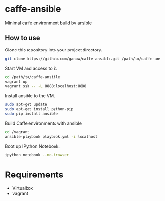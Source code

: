 # caffe-ansible
Minimal caffe environment build by ansible

## How to use

Clone this repository into your project directory.

```bash
git clone https://github.com/ganow/caffe-ansible.git /path/to/caffe-ansible
```

Start VM and access to it.

```bash
cd /path/to/caffe-ansible
vagrant up
vagrant ssh -- -L 8888:localhost:8888
```

Install ansible to the VM.

```bash
sudo apt-get update
sudo apt-get install python-pip
sudo pip install ansible
```

Build Caffe environments with ansible

```bash
cd /vagrant
ansible-playbook playbook.yml -i localhost
```

Boot up IPython Notebook.

```bash
ipython notebook --no-browser
```

# Requirements

- Virtualbox
- vagrant
